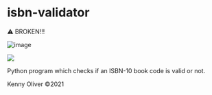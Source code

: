 # isbn-validator

:warning: BROKEN!!!

![image](https://www.codefactor.io/repository/github/KennyOliver/isbn-validator/badge?style=for-the-badge)

[![](https://repl.it/badge/github/KennyOliver/isbn-validator)](https://repl.it/@KennyOliver/isbn-validator)

Python program which checks if an ISBN-10 book code is valid or not.

Kenny Oliver ©2021
